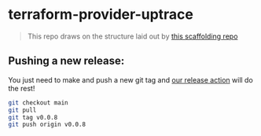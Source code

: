 # terraform-provider-uptrace

> This repo draws on the structure laid out by [this scaffolding repo](https://github.com/hashicorp/terraform-provider-scaffolding-framework)


## Pushing a new release:

You just need to make and push a new git tag and [our release action](./.github/workflows/release.yml) will do the rest!

```bash
git checkout main
git pull
git tag v0.0.8
git push origin v0.0.8
```
